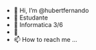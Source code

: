 - 👋 Hi, I’m @hubertfernando
- 👀 Estudante 
- 🌱 Informatica 3/6
- 💞️ 
- 📫 How to reach me ...

<!---
hubertfernando/hubertfernando is a ✨ special ✨ repository because its `README.md` (this file) appears on your GitHub profile.
You can click the Preview link to take a look at your changes.
--->
